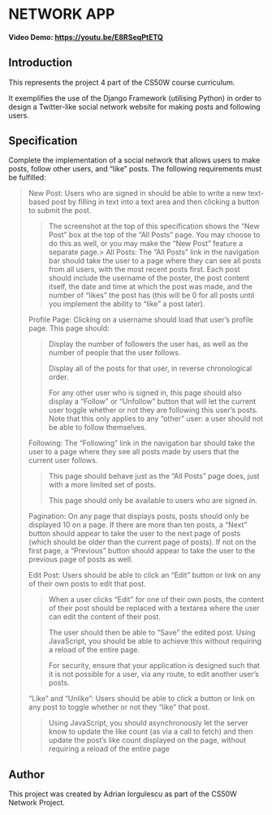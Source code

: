 # NETWORK APP
#### Video Demo:  https://youtu.be/E8RSeqPtETQ

## Introduction

This represents the project 4 part of the CS50W course curriculum. 

It exemplifies the use of the Django Framework (utilising Python) in order to design a Twitter-like social network website for making posts and following users.

## Specification

Complete the implementation of a social network that allows users to make posts, follow other users, and “like” posts. The following requirements must be fulfilled:

>New Post: Users who are signed in should be able to write a new text-based post by filling in text into a text area and then clicking a button to submit the post.
>>The screenshot at the top of this specification shows the “New Post” box at the top of the “All Posts” page. You may choose to do this as well, or you may make the “New Post” feature a separate page.>
>All Posts: The “All Posts” link in the navigation bar should take the user to a page where they can see all posts from all users, with the most recent posts first.
>>Each post should include the username of the poster, the post content itself, the date and time at which the post was made, and the number of “likes” the post has (this will be 0 for all posts until you implement the ability to “like” a post later).
>
>Profile Page: Clicking on a username should load that user’s profile page. This page should:
>>Display the number of followers the user has, as well as the number of people that the user follows.
>>
>>Display all of the posts for that user, in reverse chronological order.
>>
>>For any other user who is signed in, this page should also display a “Follow” or “Unfollow” button that will let the current user toggle whether or not they are following this user’s posts. Note that this only applies to any “other” user: a user should not be able to follow themselves.
>
>Following: The “Following” link in the navigation bar should take the user to a page where they see all posts made by users that the current user follows.
>>This page should behave just as the “All Posts” page does, just with a more limited set of posts.
>>
>>This page should only be available to users who are signed in.
>
>Pagination: On any page that displays posts, posts should only be displayed 10 on a page. If there are more than ten posts, a “Next” button should appear to take the user to the next page of posts (which should be older than the current page of posts). If not on the first page, a “Previous” button should appear to take the user to the previous page of posts as well.
>
>Edit Post: Users should be able to click an “Edit” button or link on any of their own posts to edit that post.
>>When a user clicks “Edit” for one of their own posts, the content of their post should be replaced with a textarea where the user can edit the content of their post.
>>
>>The user should then be able to “Save” the edited post. Using JavaScript, you should be able to achieve this without requiring a reload of the entire page.
>>
>>For security, ensure that your application is designed such that it is not possible for a user, via any route, to edit another user’s posts.
>
>“Like” and “Unlike”: Users should be able to click a button or link on any post to toggle whether or not they “like” that post.
>>Using JavaScript, you should asynchronously let the server know to update the like count (as via a call to fetch) and then update the post’s like count displayed on the page, without requiring a reload of the entire page

## Author

This project was created by Adrian Iorgulescu as part of the CS50W Network Project.